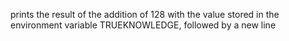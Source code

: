  prints the result of the addition of 128 with the value stored in the environment variable TRUEKNOWLEDGE, followed by a new line
